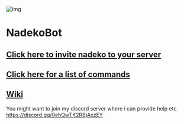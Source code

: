 ![img](https://ci.appveyor.com/api/projects/status/gmu6b3ltc80hr3k9?svg=true)
# NadekoBot

## [Click here to invite nadeko to your server](https://discordapp.com/oauth2/authorize?client_id=170254782546575360&scope=bot&permissions=66186303)
## [Click here for a list of commands](https://github.com/Kwoth/NadekoBot/blob/master/commandlist.md)
## [Wiki](https://github.com/Kwoth/NadekoBot/wiki)

You might want to join my discord server where i can provide help etc. https://discord.gg/0ehQwTK2RBjAxzEY

